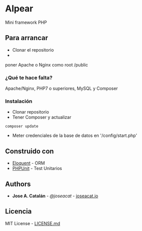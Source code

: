 # Alpear
Mini framework PHP

## Para arrancar

* Clonar el repositorio
* 
poner Apache o Nginx como root /public


### ¿Qué te hace falta?

Apache/Nginx, PHP7 o superiores, MySQL y Composer


### Instalación

* Clonar repositorio
* Tener Composer y actualizar

```
composer update
```

* Meter credenciales de la base de datos en '/config/start.php'


## Construido con

* [Eloquent](https://github.com/illuminate/database) - ORM
* [PHPUnit](https://github.com/sebastianbergmann/phpunit) - Test Unitarios


## Authors

* **Jose A. Catalán** - *@joseacat* - [joseacat.io](https://joseacat.io)


## Licencia

MIT License - [LICENSE.md](LICENSE.md)
